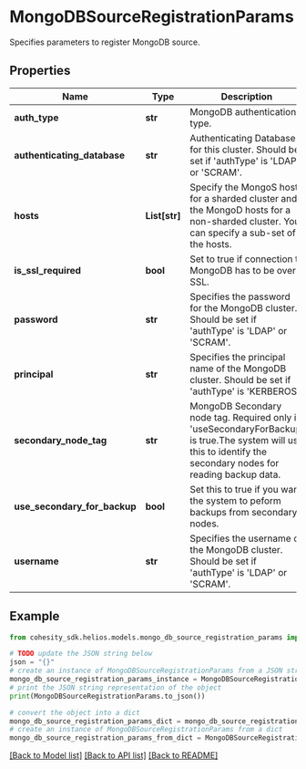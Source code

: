 # MongoDBSourceRegistrationParams

Specifies parameters to register MongoDB source.

## Properties

Name | Type | Description | Notes
------------ | ------------- | ------------- | -------------
**auth_type** | **str** | MongoDB authentication type. | 
**authenticating_database** | **str** | Authenticating Database for this cluster. Should be set if &#39;authType&#39; is &#39;LDAP&#39; or &#39;SCRAM&#39;. | [optional] 
**hosts** | **List[str]** | Specify the MongoS hosts for a sharded cluster and the MongoD hosts for a non-sharded cluster. You can specify a sub-set of the hosts. | 
**is_ssl_required** | **bool** | Set to true if connection to MongoDB has to be over SSL. | 
**password** | **str** | Specifies the password for the MongoDB cluster. Should be set if &#39;authType&#39; is &#39;LDAP&#39; or &#39;SCRAM&#39;. | [optional] 
**principal** | **str** | Specifies the principal name of the MongoDB cluster. Should be set if &#39;authType&#39; is &#39;KERBEROS&#39;. | [optional] 
**secondary_node_tag** | **str** | MongoDB Secondary node tag. Required only if &#39;useSecondaryForBackup&#39; is true.The system will use this to identify the secondary nodes for reading backup data. | [optional] 
**use_secondary_for_backup** | **bool** | Set this to true if you want the system to peform backups from secondary nodes. | 
**username** | **str** | Specifies the username of the MongoDB cluster. Should be set if &#39;authType&#39; is &#39;LDAP&#39; or &#39;SCRAM&#39;. | [optional] 

## Example

```python
from cohesity_sdk.helios.models.mongo_db_source_registration_params import MongoDBSourceRegistrationParams

# TODO update the JSON string below
json = "{}"
# create an instance of MongoDBSourceRegistrationParams from a JSON string
mongo_db_source_registration_params_instance = MongoDBSourceRegistrationParams.from_json(json)
# print the JSON string representation of the object
print(MongoDBSourceRegistrationParams.to_json())

# convert the object into a dict
mongo_db_source_registration_params_dict = mongo_db_source_registration_params_instance.to_dict()
# create an instance of MongoDBSourceRegistrationParams from a dict
mongo_db_source_registration_params_from_dict = MongoDBSourceRegistrationParams.from_dict(mongo_db_source_registration_params_dict)
```
[[Back to Model list]](../README.md#documentation-for-models) [[Back to API list]](../README.md#documentation-for-api-endpoints) [[Back to README]](../README.md)


